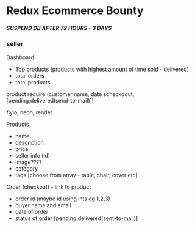 
# Redux Ecommerce Bounty
##### SUSPEND DB AFTER 72 HOURS - 3 DAYS

### seller
Dashboard
- Top products (products with highest amount of time sold - delivered)
- total orders
- total products


product require (customer name, date scheckdout, [pending,delivered(send-to-mail)])

flyio, neon, render

Products 
- name
- description
- price
- seller info (id)
- image????
- category 
- tags [choose from array - table, chair, cover etc]

Order (checkout) - link to product
- order id (maybe id using ints eg 1,2,3)
- buyer name and email
- date of order
- status of order [pending,delivered(sent-to-mail)]